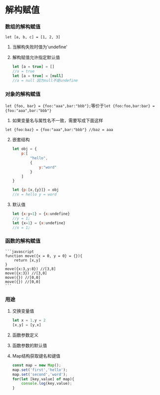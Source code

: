 # 解构赋值

### 数组的解构赋值

`let [a, b, c] = [1, 2, 3]`


1. 当解构失败时值为'undefine'
2. 解构赋值允许指定默认值

    ```javascript
    let [a = true] = []
    //a = true
    let [a = true] = [null]
    //a = null 因为null不是undefine
    ```

### 对象的解构赋值

`let {foo, bar} = {foo:"aaa",bar:"bbb"};`等价于`let {foo:foo,bar:bar} = {foo:"aaa",bar:"bbb"}`


1. 如果变量名与属性名不一致，需要写成下面这样

`let {foo:baz} = {foo:"aaa",bar:"bbb"} //baz = aaa`


2. 嵌套结构

    ```javascript
    let obj = {
        p:[
            "hello",
            {
                y:"word"
            }
        ]
    }

    let {p:[x,{y}]} = obj
    //x = hello y = word
    ```

3. 默认值

    ```javascript
    let {x:y=1} = {x:undefine}
    //y = 1;
    let {x=1} = {x:undefine}
    //x = 1;
    ```
### 函数的解构赋值
    ```javascript
    function move({x = 0, y = 0} = {}){
        return [x,y]
    }
    move({x:3,y:8}) //[3,8]
    move({x:3}) //[3,0]
    move({}) //[0,0]
    move({}) //[0,0]
    ```
### 用途

1. 交换变量值
    ```javascript
    let x = 1,y = 2
    [x,y] = [y,x]
    ```
2. 函数参数定义
3. 函数参数的默认值
4. Map结构获取键名和键值




    ```javascript
    const map = new Map();
    map.set('first','hello');
    map.set('second','word');
    for(let [key,value] of map){
        console.log(key,value);
    }
    ```
